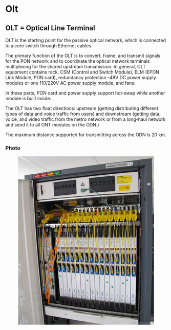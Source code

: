 # Olt
## OLT = Optical Line Terminal

OLT is the starting point for the passive optical network, which is connected to a core switch through Ethernet cables. 

The primary function of the OLT is to convert, frame, and transmit signals for the PON network and to coordinate the optical network terminals multiplexing for the shared upstream transmission. In general, OLT equipment contains rack, CSM (Control and Switch Module), ELM (EPON Link Module, PON card), redundancy protection -48V DC power supply modules or one 110/220V AC power supply module, and fans. 

In these parts, PON card and power supply support hot-swap while another module is built inside. 

The OLT has two float directions: upstream (getting distributing different types of data and voice traffic from users) and downstream (getting data, voice, and video traffic from the metro network or from a long-haul network and send it to all ONT modules on the ODN.) 

The maximum distance supported for transmitting across the ODN is 20 km.

### Photo
<figure>
  <img src ="../image/olt.jpg" />
</figure>
